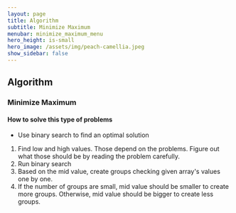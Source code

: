 ```yaml
---
layout: page
title: Algorithm
subtitle: Minimize Maximum
menubar: minimize_maximum_menu
hero_height: is-small
hero_image: /assets/img/peach-camellia.jpeg
show_sidebar: false
---
```


## Algorithm
### Minimize Maximum
#### How to solve this type of problems
- Use binary search to find an optimal solution
1. Find low and high values. Those depend on the problems.
   Figure out what those should be by reading the problem carefully.
2. Run binary search
3. Based on the mid value, create groups checking given array's values one by one.
4. If the number of groups are small, mid value should be smaller to create more groups.
   Otherwise, mid value should be bigger to create less groups.
